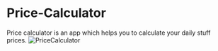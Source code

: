 # Price-Calculator
Price calculator is an app which helps you to calculate your daily stuff prices.
![PriceCalculator](https://drive.google.com/file/d/1znNX5yPag6sza8RVouyGiIfX7bnbDvk6/view?usp=sharing"PC")
